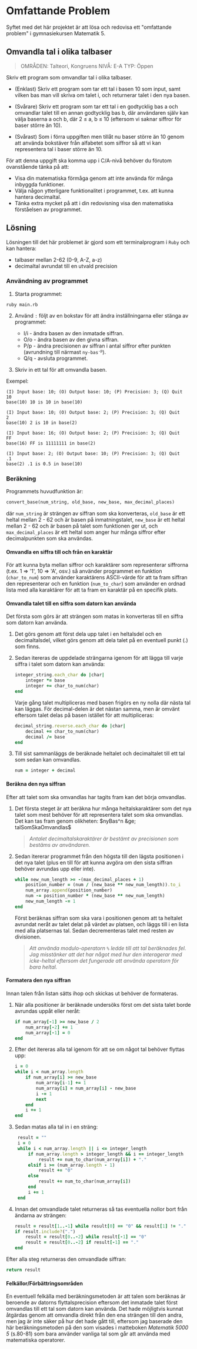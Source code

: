 # Omfattande Problem

Syftet med det här projektet är att lösa och redovisa ett "omfattande problem" i gymnasiekursen Matematik 5.

## Omvandla tal i olika talbaser
> OMRÅDEN: Talteori, Kongruens NIVÅ: E-A TYP: Öppen

Skriv ett program som omvandlar tal i olika talbaser.
- (Enklast) Skriv ett program som tar ett tal i basen 10 som input, samt vilken bas man vill skriva om talet i, och returnerar talet i den nya basen.

- (Svårare) Skriv ett program som tar ett tal i en godtycklig bas a och omvandlar talet till en annan godtycklig bas b, där användaren själv kan välja baserna a och b, där 2 ≤ a, b ≤ 10 (eftersom vi saknar siffror för baser större än 10).
- (Svårast) Som i förra uppgiften men tillåt nu baser större än 10 genom att använda bokstäver från alfabetet som siffror så att vi kan representera tal i baser större än 10.

För att denna uppgift ska komma upp i C/A-nivå behöver du förutom ovanstående tänka på att:
- Visa din matematiska förmåga genom att inte använda för många inbyggda funktioner.
- Välja någon ytterligare funktionalitet i programmet, t.ex. att kunna hantera decimaltal.
- Tänka extra mycket på att i din redovisning visa den matematiska förståelsen av programmet.

## Lösning

Lösningen till det här problemet är gjord som ett terminalprogram i `Ruby` och kan hantera:
- talbaser mellan 2-62 (0-9, A-Z, a-z)
- decimaltal avrundat till en utvald precision

### Användning av programmet

1. Starta programmet:
```console
ruby main.rb
```

2. Använd `:` följt av en bokstav för att ändra inställningarna eller stänga av programmet:
   - I/i - ändra basen av den inmatade siffran.
   - O/o - ändra basen av den givna siffran.
   - P/p - ändra precisionen av siffran i antal siffror efter punkten (avrundning till närmast <code>ny-bas<sup>-p</sup></code>).
   - Q/q - avsluta programmet.

3. Skriv in ett tal för att omvandla basen.

Exempel:

```console
(I) Input base: 10; (O) Output base: 10; (P) Precision: 3; (Q) Quit
10
base(10) 10 is 10 in base(10)
```
```console
(I) Input base: 10; (O) Output base: 2; (P) Precision: 3; (Q) Quit
2
base(10) 2 is 10 in base(2)
```
```console
(I) Input base: 16; (O) Output base: 2; (P) Precision: 3; (Q) Quit
FF
base(16) FF is 11111111 in base(2)
```
```console
(I) Input base: 2; (O) Output base: 10; (P) Precision: 3; (Q) Quit
.1
base(2) .1 is 0.5 in base(10)
```

### Beräkning

Programmets huvudfunktion är:
```ruby
convert_base(num_string, old_base, new_base, max_decimal_places)
```

där `num_string` är strängen av siffran som ska konverteras, `old_base` är ett heltal mellan 2 - 62 och är basen på inmatningstalet, `new_base` är ett heltal mellan 2 - 62 och är basen på talet som funktionen ger ut, och `max_decimal_places` är ett heltal som anger hur många siffror efter decimalpunkten som ska användas.

#### Omvandla en siffra till och från en karaktär

För att kunna byta mellan siffror och karaktärer som representerar siffrorna (t.ex. 1 => '1', 10 => 'A', osv.) så använder programmet en funktion (`char_to_num`) som använder karaktärens ASCII-värde för att ta fram siffran den representerar och en funktion (`num_to_char`) som använder en ordnad lista med alla karaktärer för att ta fram en karaktär på en specifik plats.

#### Omvandla talet till en siffra som datorn kan använda

Det första som görs är att strängen som matas in konverteras till en siffra som datorn kan använda. 

1. Det görs genom att först dela upp talet i en heltalsdel och en decimaltalsdel, vilket görs genom att dela talet på en eventuell punkt (.) som finns.

2. Sedan itereras de uppdelade strängarna igenom för att lägga till varje siffra i talet som datorn kan använda:
    ```ruby
    integer_string.each_char do |char|
        integer *= base
        integer += char_to_num(char)
    end
    ```
    Varje gång talet multipliceras med basen frigörs en ny nolla där nästa tal kan läggas. För decimal-delen är det nästan samma, men är omvänt eftersom talet delas på basen istället för att multipliceras:
    ```ruby
    decimal_string.reverse.each_char do |char|
        decimal += char_to_num(char)
        decimal /= base
    end
    ```
3. Till sist sammanläggs de beräknade heltalet och decimaltalet till ett tal som sedan kan omvandlas.
   ```ruby
   num = integer + decimal
   ```

#### Beräkna den nya siffran

Efter att talet som ska omvandlas har tagits fram kan det börja omvandlas.

1. Det första steget är att beräkna hur många heltalskaraktärer som det nya talet som mest behöver för att representera talet som ska omvandlas. Det kan tas fram genom olikheten: 
    $nyBas^n &ge; talSomSkaOmvandlas$
    > *Antalet decimaltalskaraktärer är bestämt av precisionen som bestäms av användaren.*

2. Sedan itererar programmet från den högsta till den lägsta positionen i det nya talet (plus en till för att kunna avgöra om den sista siffran behöver avrundas upp eller inte).
    ```ruby
    while new_num_length >= -(max_decimal_places + 1)
        position_number = (num / (new_base ** new_num_length)).to_i
        num_array.append(position_number)
        num -= position_number * (new_base ** new_num_length)
        new_num_length -= 1
    end
    ```

    Först beräknas siffran som ska vara i positionen genom att ta heltalet avrundat neråt av talet delat på värdet av platsen, och läggs till i en lista med alla platsernas tal. Sedan decrementeras talet med resten av divisionen.
    > *Att använda modulo-operatorn `%` ledde till att tal beräknades fel. Jag misstänker att det har något med hur den interagerar med icke-heltal eftersom det fungerade att använda operatorn för bara heltal.*

#### Formatera den nya siffran

Innan talen från listan sätts ihop och skickas ut behöver de formateras.

1. När alla positioner är beräknade undersöks först om det sista talet borde avrundas uppåt eller neråt:
    ```ruby
    if num_array[-1] >= new_base / 2
        num_array[-2] += 1
        num_array[-1] = 0
    end
    ```
2. Efter det itereras alla tal igenom för att se om något tal behöver flyttas upp:
    ```ruby
    i = 0
    while i < num_array.length
        if num_array[i] >= new_base
            num_array[i-1] += 1
            num_array[i] = num_array[i] - new_base
            i -= 1
            next
        end
        i += 1
    end
    ```
3. Sedan matas alla tal in i en sträng:
   ```ruby 
    result = ""
    i = 0
    while i < num_array.length || i <= integer_length
        if num_array.length > integer_length && i == integer_length
            result += num_to_char(num_array[i]) + "."
        elsif i >= (num_array.length - 1)
            result += "0"
        else
            result += num_to_char(num_array[i])
        end
        i += 1
    end
   ```
4. Innan det omvandlade talet returneras så tas eventuella nollor bort från ändarna av strängen:
    ```ruby
    result = result[1..-1] while result[0] == "0" && result[1] != "."
    if result.include?(".")
        result = result[0..-2] while result[-1] == "0"
        result = result[0..-2] if result[-1] == "."
    end
    ```

Efter alla steg returneras den omvandlade siffran:
```ruby
return result
```

#### Felkällor/Förbättringsområden

En eventuell felkälla med beräkningsmetoden är att talen som beräknas är beroende av datorns flyttalsprecision eftersom det inmatade talet först omvandlas till ett tal som datorn kan använda. Det hade möjligtvis kunnat åtgärdas genom att omvandla direkt från den ena strängen till den andra, men jag är inte säker på hur det hade gått till, eftersom jag baserade den här beräkningsmetoden på den som visades i matteboken *Matematik 5000 5* (s.80-81) som bara använder vanliga tal som går att använda med matematiska operatorer.
